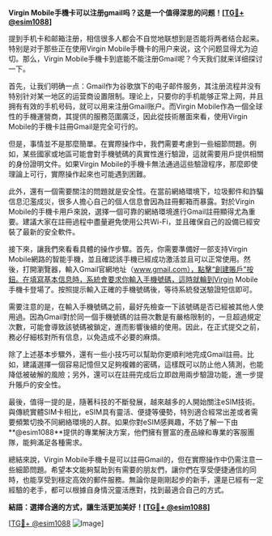 **Virgin Mobile手機卡可以注册gmail吗？这是一个值得深思的问题！[[TG💪+ @esim1088](https://t.me/s/esim1088)]**

提到手机卡和邮箱注册，相信很多人都会不自觉地联想到是否能将两者结合起来。特别是对于那些正在使用Virgin Mobile手機卡的用户来说，这个问题显得尤为迫切。那么，Virgin Mobile手機卡到底能不能注册Gmail呢？今天我们就来详细探讨一下。

首先，让我们明确一点：Gmail作为谷歌旗下的电子邮件服务，其注册流程并没有特别针对某一地区的运营商设置限制。理论上，只要你的手机能够正常上网，并且拥有有效的手机号码，就可以用来注册Gmail账户。而Virgin Mobile作為一個全球性的手機運營商，其提供的服務范圍廣泛，因此從技術層面來看，使用Virgin Mobile的手機卡註冊Gmail是完全可行的。

但是，事情並不是那麼簡單。在實際操作中，我們需要考慮到一些細節問題。例如，某些國家或地區可能會對手機號碼的真實性進行驗證，這就需要用戶提供相關的身份證明文件。如果Virgin Mobile的手機卡無法通過這些驗證程序，那麼即使理論上可行，實際操作起來也可能遇到困難。

此外，還有一個需要關注的問題就是安全性。在當前網絡環境下，垃圾郵件和詐騙信息氾濫成災，很多人擔心自己的個人信息會因為註冊郵箱而暴露。對於Virgin Mobile的手機卡用戶來說，選擇一個可靠的網絡環境進行Gmail註冊顯得尤為重要。建議大家在註冊過程中盡量避免使用公共Wi-Fi，並且確保自己的設備已經安裝了最新的安全軟件。

接下來，讓我們來看看具體的操作步驟。首先，你需要準備好一部支持Virgin Mobile網路的智能手機，並且確認該手機已經成功激活並且可以正常使用。然後，打開瀏覽器，輸入Gmail官網地址（www.gmail.com），點擊“創建賬戶”按鈕。在填寫基本信息時，系統會要求你輸入手機號碼，這時就輪到Virgin Mobile手機卡登場了。按照提示輸入正確的手機號碼後，等待系統發送驗證短信即可。

需要注意的是，在輸入手機號碼之前，最好先檢查一下該號碼是否已經被其他人使用過。因為Gmail對於同一個手機號碼的註冊次數是有嚴格限制的，一旦超過規定次數，可能會導致該號碼被鎖定，進而影響後續的使用。因此，在正式提交之前，務必仔細核對所有信息，以免造成不必要的麻煩。

除了上述基本步驟外，還有一些小技巧可以幫助你更順利地完成Gmail註冊。比如，建議選擇一個容易記憶但又足夠複雜的密碼，這樣既可以防止他人猜測，也能降低被破解的風險；另外，還可以在註冊完成后立即啟用兩步驗證功能，進一步提升賬戶的安全性。

最後，值得一提的是，隨著科技的不斷發展，越來越多的人開始關注eSIM技術。與傳統實體SIM卡相比，eSIM具有靈活、便捷等優勢，特別適合經常出差或者需要頻繁切換不同網絡環境的人群。如果你對eSIM感興趣，不妨了解一下由**@esim1088**提供的專業解決方案，他們擁有豐富的產品線和專業的客服團隊，能夠滿足各種需求。

總結來說，Virgin Mobile手機卡是可以註冊Gmail的，但在實際操作中仍需注意一些細節問題。希望本文能夠幫助到有需要的朋友們，讓你們在享受便捷通信的同時，也能享受到穩定高效的郵件服務。無論你是剛剛起步的新手，還是已經有一定經驗的老手，都可以根據自身情況靈活應對，找到最適合自己的方式。

**結語：選擇合適的方式，讓生活更加美好！[[TG💪+ @esim1088](https://t.me/s/esim1088)]**

[[TG💪+ @esim1088](https://t.me/s/esim1088) ![Image](https://i.postimg.cc/4NQfJmqS/Snipaste-2025-05-13-00-14-12.png)]